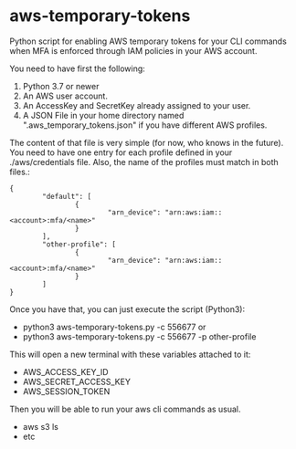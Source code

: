 # aws-temporary-tokens
Python script for enabling AWS temporary tokens for your CLI commands when MFA is enforced through IAM policies in your AWS account.

You need to have first the following:

1. Python 3.7 or newer
2. An AWS user account.
3. An AccessKey and SecretKey already assigned to your user.
4. A JSON File in your home directory named ".aws_temporary_tokens.json" if you have different AWS profiles.

The content of that file is very simple (for now, who knows in the future). You need to have one entry for each profile defined 
in your ./aws/credentials file. Also, the name of the profiles must match in both files.:
```
{
        "default": [
                {
                        "arn_device": "arn:aws:iam::<account>:mfa/<name>"
                }
        ],
        "other-profile": [
                {
                        "arn_device": "arn:aws:iam::<account>:mfa/<name>"
                }
        ]
}
```

Once you have that, you can just execute the script (Python3):

- python3 aws-temporary-tokens.py -c 556677
or
- python3 aws-temporary-tokens.py -c 556677 -p other-profile

This will open a new terminal with these variables attached to it:
* AWS_ACCESS_KEY_ID
* AWS_SECRET_ACCESS_KEY
* AWS_SESSION_TOKEN

Then you will be able to run your aws cli commands as usual.
- aws s3 ls
- etc
